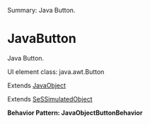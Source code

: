 Summary: Java Button.

# JavaButton

Java Button.
 
UI element class: java.awt.Button

Extends [JavaObject](JavaObject.md)

Extends [SeSSimulatedObject](SeSSimulatedObject.md)





**Behavior Pattern: JavaObjectButtonBehavior**


<!-- ============================== property summary ========================== -->

	
<!-- ============================== action summary ========================== -->


<!-- ============================== property detail ========================== -->
	
	
<!-- ============================== action detail ========================== -->
		

